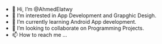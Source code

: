 - 👋 Hi, I’m @AhmedElatwy
- 👀 I’m interested in App Development and Grapghic Desigh.
- 🌱 I’m currently learning Android App development.
- 💞️ I’m looking to collaborate on Programming Projects.
- 📫 How to reach me ...

<!---
AhmedElatwy/AhmedElatwy is a ✨ special ✨ repository because its `README.md` (this file) appears on your GitHub profile.
You can click the Preview link to take a look at your changes.
--->
